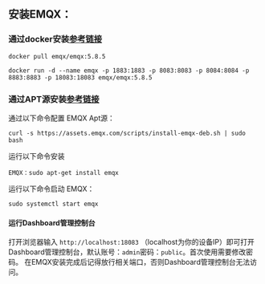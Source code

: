 ## **安装EMQX：**

### 通过docker安装[参考链接](https://docs.emqx.com/zh/emqx/latest/deploy/install-docker-ce.html)

```
docker pull emqx/emqx:5.8.5
```

```
docker run -d --name emqx -p 1883:1883 -p 8083:8083 -p 8084:8084 -p 8883:8883 -p 18083:18083 emqx/emqx:5.8.5
```

### 通过APT源安装[参考链接](https://docs.emqx.com/zh/emqx/latest/deploy/install-ubuntu-ce.html)

通过以下命令配置 EMQX Apt源：

```
curl -s https://assets.emqx.com/scripts/install-emqx-deb.sh | sudo bash
```

运行以下命令安装 

```
EMQX：sudo apt-get install emqx
```

运行以下命令启动 EMQX：

```
sudo systemctl start emqx
```

#### 运行Dashboard管理控制台

打开浏览器输入 `http://localhost:18083` （localhost为你的设备IP）即可打开Dashboard管理控制台，默认账号：`admin`密码：`public`。首次使用需要修改密码。
在EMQX安装完成后记得放行相关端口，否则Dashboard管理控制台无法访问。
